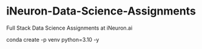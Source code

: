 # iNeuron-Data-Science-Assignments
Full Stack Data Science Assignments at iNeuron.ai


 conda create -p venv python=3.10 -y 